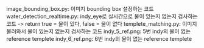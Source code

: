 image_bounding_box.py: 이미지 bounding box 설정하는 코드
water_detection_realtime.py: indy_eye로 실시간으로 물이 있는지 없는지 검사하는 코드 -> return true = 물이 있다, false = 물이 없다
templete_matching.py: 이미지 불러와서 물이 있는지 없는지 검사하는 코드
indy_5_ref.png: 5번 indy의 물이 없는 reference templete
indy_6_ref.png: 6번 indy의 물이 없는 reference templete
